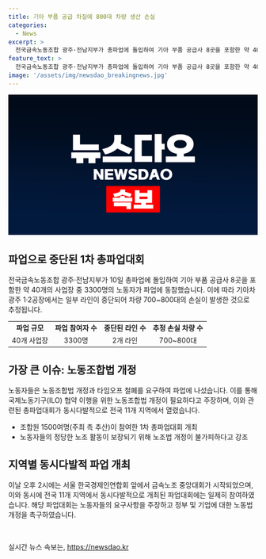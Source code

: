 ```yaml
---
title: 기아 부품 공급 차질에 800대 차량 생산 손실
categories:
  - News
excerpt: >
  전국금속노동조합 광주·전남지부가 총파업에 돌입하여 기아 부품 공급사 8곳을 포함한 약 40개의 사업장이 영향을 받았고, 기아차 광주 공장의 일부 라인이 중단되어 차량 생산에 차질이 발생했다. 광주지역에서 열린 총파업대회에는 1500여명의 조합원이 참여하여 노동조합법 개정을 요구했으며, 기아차를 비롯한 다수의 사업장에서 3300명이 파업에 참여했다. 이에 따라 기아 광주공장은 약 700~800대의 차량 생산 손실이 발생한 것으로 추정되고 있다.
feature_text: >
  전국금속노동조합 광주·전남지부가 총파업에 돌입하여 기아 부품 공급사 8곳을 포함한 약 40개의 사업장이 영향을 받았고, 기아차 광주 공장의 일부 라인이 중단되어 차량 생산에 차질이 발생했다. 광주지역에서 열린 총파업대회에는 1500여명의 조합원이 참여하여 노동조합법 개정을 요구했으며, 기아차를 비롯한 다수의 사업장에서 3300명이 파업에 참여했다. 이에 따라 기아 광주공장은 약 700~800대의 차량 생산 손실이 발생한 것으로 추정되고 있다.
image: '/assets/img/newsdao_breakingnews.jpg'
---
```


<p><img src="/assets/img/newsdao_breakingnews.jpg" alt="pcversion 속보" /></p>

<h2 data-ke-size="size26">파업으로 중단된 1차 총파업대회</h2>

<p data-ke-size="size16">전국금속노동조합 광주·전남지부가 10일 총파업에 돌입하여 기아 부품 공급사 8곳을 포함한 약 40개의 사업장 중 3300명의 노동자가 파업에 동참했습니다. 이에 따라 기아차 광주 1·2공장에서는 일부 라인이 중단되어 차량 700~800대의 손실이 발생한 것으로 추정됩니다.</p>

<table>
  <tr>
    <td style="text-align: center; height: 17px;"><b>파업 규모</b></td>
    <td style="text-align: center; height: 17px;"><b>파업 참여자 수</b></td>
    <td style="text-align: center; height: 17px;"><b>중단된 라인 수</b></td>
    <td style="text-align: center; height: 17px;"><b>추정 손실 차량 수</b></td>
  </tr>
  <tr>
    <td style="text-align: center; height: 17px;">40개 사업장</td>
    <td style="text-align: center; height: 17px;">3300명</td>
    <td style="text-align: center; height: 17px;">2개 라인</td>
    <td style="text-align: center; height: 17px;">700~800대</td>
  </tr>
</table>

<h2 data-ke-size="size26">가장 큰 이슈: 노동조합법 개정</h2>

<p data-ke-size="size16">노동자들은 노동조합법 개정과 타임오프 철폐를 요구하여 파업에 나섰습니다. 이를 통해 국제노동기구(ILO) 협약 이행을 위한 노동조합법 개정이 필요하다고 주장하며, 이와 관련된 총파업대회가 동시다발적으로 전국 11개 지역에서 열렸습니다.</p>

<ul>
  <li>조합원 1500여명(주최 측 추산)이 참여한 1차 총파업대회 개최</li>
  <li>노동자들의 정당한 노조 활동이 보장되기 위해 노조법 개정이 불가피하다고 강조</li>
</ul>

<h2 data-ke-size="size26">지역별 동시다발적 파업 개최</h2>

<p data-ke-size="size16">이날 오후 2시에는 서울 한국경제인연합회 앞에서 금속노조 중앙대회가 시작되었으며, 이와 동시에 전국 11개 지역에서 동시다발적으로 개최된 파업대회에는 일제히 참여하였습니다. 해당 파업대회는 노동자들의 요구사항을 주장하고 정부 및 기업에 대한 노동법 개정을 촉구하였습니다.</p>

<p data-ke-size="size16">&nbsp;</p>
실시간 뉴스 속보는, <a href="https://newsdao.kr" rel="dofollow">https://newsdao.kr</a>


